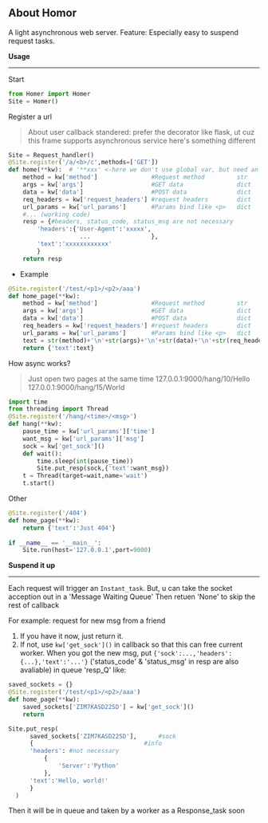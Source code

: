 ## About Homor

A light asynchronous web server.
Feature: Especially easy to suspend request tasks.

**Usage**

---

Start

```python
from Homer import Homer
Site = Homer()
```
Register a url
>About user callback standered:
  prefer the decorator like flask, 
 ut cuz this frame supports asynchronous service
 here's something different
```python
Site = Request_handler()
@Site.register('/a/<b>/c',methods=['GET'])
def home(**kw):  # '**xxx' <-here we don't use global var, but need an entrance
	method = kw['method']				#Request method 		str
	args = kw['args']					#GET data 				dict
	data = kw['data']					#POST data				dict
	req_headers = kw['request_headers']	#request headers		dict
	url_params = kw['url_params']		#Params bind like <p>	dict
	#... (working code)
	resp = {#headers, status_code, status_msg are not necessary
		'headers':{'User-Agent':'xxxxx',
					...					},
		'text':'xxxxxxxxxxxx'
		}
	return resp
```
- Example

```python
@Site.register('/test/<p1>/<p2>/aaa')
def home_page(**kw):
	method = kw['method']				#Request method 		str
	args = kw['args']					#GET data 				dict
	data = kw['data']					#POST data				dict
	req_headers = kw['request_headers']	#request headers		dict
	url_params = kw['url_params']		#Params bind like <p>	dict
	text = str(method)+'\n'+str(args)+'\n'+str(data)+'\n'+str(req_headers)+'\n'+str(url_params)
	return {'text':text}
```
How async works?

>Just open two pages at the same time
127.0.0.1:9000/hang/10/Hello
127.0.0.1:9000/hang/15/World

```python
import time
from threading import Thread
@Site.register('/hang/<time>/<msg>')	
def hang(**kw):
	pause_time = kw['url_params']['time']
	want_msg = kw['url_params']['msg']
	sock = kw['get_sock']()
	def wait():
		time.sleep(int(pause_time))
		Site.put_resp(sock,{'text':want_msg})
	t = Thread(target=wait,name='wait')
	t.start()
```
Other
```python
@Site.register('/404')
def home_page(**kw):
	return {'text':'Just 404'}
	
if __name__ == '__main__':
	Site.run(host='127.0.0.1',port=9000)
```



**Suspend it up**

---

Each request will trigger an `Instant_task`.
But, u can take the socket acception out in a 'Message Waiting Queue'
Then retuen 'None' to skip the rest of callback

For example:
request for new msg from a friend

1. If you have it now, just return it.
2. If not, use `kw['get_sock']()` in callback so that this can free current worker. 
  When you got the new msg, put `{'sock':...,'headers':{...},'text':'...'}` 
  ('status_code' & 'status_msg' in resp are also avaliable)
  in queue 'resp_Q' like:
  ```python
  saved_sockets = {}
  @Site.register('/test/<p1>/<p2>/aaa')
  def home_page(**kw):
      saved_sockets['ZIM7KASD22SD'] = kw['get_sock']() 
      return

  Site.put_resp(	
  		saved_sockets['ZIM7KASD22SD'],		#sock
  		{								#info
  		'headers': #not necessary
  			{
  				'Server':'Python'
  			},
  		'text':'Hello, world!'
  		}	
  	)
  ```
  Then it will be in queue and taken by a worker as a Response_task soon